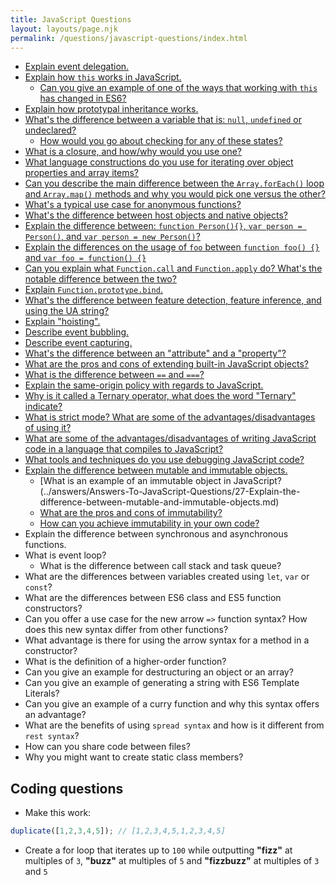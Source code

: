 ```yaml
---
title: JavaScript Questions
layout: layouts/page.njk
permalink: /questions/javascript-questions/index.html
---
```


* [Explain event delegation.](../answers/Answers-To-JavaScript-Questions/1-Explain-event-delegation.md)
* [Explain how `this` works in JavaScript.](../answers/Answers-To-JavaScript-Questions/2-Explain-how-this-works-in-JavaScript.md)
  * [Can you give an example of one of the ways that working with `this` has changed in ES6?](../answers/Answers-To-JavaScript-Questions/2-Explain-how-this-works-in-JavaScript.md)
* [Explain how prototypal inheritance works.](../answers/Answers-To-JavaScript-Questions/3-Explain-how-prototypal-inheritance-works.md)
* [What's the difference between a variable that is: `null`, `undefined` or undeclared?](../answers/Answers-To-JavaScript-Questions/5-Whats-the-difference-between-a-variable-that-is-null-undefined-or-undeclared.md)
  * [How would you go about checking for any of these states?](../answers/Answers-To-JavaScript-Questions/5-Whats-the-difference-between-a-variable-that-is-null-undefined-or-undeclared.md)
* [What is a closure, and how/why would you use one?](../answers/Answers-To-JavaScript-Questions/6-What-is-a-closure-and-howwhy-would-you-use-one.md)
* [What language constructions do you use for iterating over object properties and array items?](../answers/Answers-To-JavaScript-Questions/7-What-language-constructions-do-you-use-for-iterating-over-object-properties-and-array-items.md)
* [Can you describe the main difference between the `Array.forEach()` loop and `Array.map()` methods and why you would pick one versus the other?](../answers/Answers-To-JavaScript-Questions/8-Can-you-describe-the-main-difference-between-the-ArrayforEach-loop-and-Arraymap-methods-and-why-you-would-pick-one-versus-the-other.md)
* [What's a typical use case for anonymous functions?](../answers/Answers-To-JavaScript-Questions/9-Whats-a-typical-use-case-for-anonymous-functions.md)
* [What's the difference between host objects and native objects?](../answers/Answers-To-JavaScript-Questions/10-Whats-the-difference-between-host-objects-and-native-objects.md)
* [Explain the difference between: `function Person(){}`, `var person = Person()`, and `var person = new Person()`?](../answers/Answers-To-JavaScript-Questions/11-Explain-the-difference-between-function-Person-var-person-Person-and-var-person-new-Person.md)
* [Explain the differences on the usage of `foo` between `function foo() {}` and `var foo = function() {}`](../answers/Answers-To-JavaScript-Questions/12-Explain-the-differences-on-the-usage-of-foo-between-function-foo-and-var-foo-function.md)
* [Can you explain what `Function.call` and `Function.apply` do? What's the notable difference between the two?](../answers/Answers-To-JavaScript-Questions/13-Can-you-explain-what-Functioncall-and-Functionapply-do-Whats-the-notable-difference-between-the-two.md)
* [Explain `Function.prototype.bind`.](../answers/Answers-To-JavaScript-Questions/14-Explain-Function-prototype-bind.md)
* [What's the difference between feature detection, feature inference, and using the UA string?](../answers/Answers-To-JavaScript-Questions/15-Whats-the-difference-between-feature-detection-feature-inference-and-using-the-UA-string.md)
* [Explain "hoisting".](../answers/Answers-To-JavaScript-Questions/16-Explain-hoisting.md)
* [Describe event bubbling.](../answers/Answers-To-JavaScript-Questions/17-Event-bubbling.md)
* [Describe event capturing.](../answers/Answers-To-JavaScript-Questions/18-Event-capturing.md)
* [What's the difference between an "attribute" and a "property"?](../answers/Answers-To-JavaScript-Questions/19-Whats-the-difference-between-an-attribute-and-a-property.md)
* [What are the pros and cons of extending built-in JavaScript objects?](../answers/Answers-To-JavaScript-Questions/20-What-are-the-pros-and-cons-of-extending-built-in-JavaScript-objects.md)
* [What is the difference between `==` and `===`?](../answers/Answers-To-JavaScript-Questions/21-What-is-the-difference-between-abstract-equality-comparison-and-strict-equality-comparison.md)
* [Explain the same-origin policy with regards to JavaScript.](../answers/Answers-To-JavaScript-Questions/22-Explain-the-same-origin-policy-with-regards-to-JavaScript.md)
* [Why is it called a Ternary operator, what does the word "Ternary" indicate?](../answers/Answers-To-JavaScript-Questions/23-Why-is-it-called-a-Ternary-operator-what-does-the-word-Ternary-indicate.md)
* [What is strict mode? What are some of the advantages/disadvantages of using it?](../answers/Answers-To-JavaScript-Questions/24-What-is-strict-mode-What-are-some-of-the-advantagesdisadvantages-of-using-it.md)
* [What are some of the advantages/disadvantages of writing JavaScript code in a language that compiles to JavaScript?](../answers/Answers-To-JavaScript-Questions/25-What-are-some-of-the-advantagesdisadvantages-of-writing-JavaScript-code-in-a-language-that-compiles-to-JavaScript.md)
* [What tools and techniques do you use debugging JavaScript code?](../answers/Answers-To-JavaScript-Questions/26-What-tools-and-techniques-do-you-use-debugging-JavaScript-code.md)
* [Explain the difference between mutable and immutable objects.](../answers/Answers-To-JavaScript-Questions/27-Explain-the-difference-between-mutable-and-immutable-objects.md)
  * [What is an example of an immutable object in JavaScript?(../answers/Answers-To-JavaScript-Questions/27-Explain-the-difference-between-mutable-and-immutable-objects.md)
  * [What are the pros and cons of immutability?](../answers/Answers-To-JavaScript-Questions/27-Explain-the-difference-between-mutable-and-immutable-objects.md)
  * [How can you achieve immutability in your own code?](../answers/Answers-To-JavaScript-Questions/27-Explain-the-difference-between-mutable-and-immutable-objects.md)
* Explain the difference between synchronous and asynchronous functions.
* What is event loop?
  * What is the difference between call stack and task queue?
* What are the differences between variables created using `let`, `var` or `const`?
* What are the differences between ES6 class and ES5 function constructors?
* Can you offer a use case for the new arrow `=>` function syntax? How does this new syntax differ from other functions?
* What advantage is there for using the arrow syntax for a method in a constructor?
* What is the definition of a higher-order function?
* Can you give an example for destructuring an object or an array?
* Can you give an example of generating a string with ES6 Template Literals?
* Can you give an example of a curry function and why this syntax offers an advantage?
* What are the benefits of using `spread syntax` and how is it different from `rest syntax`?
* How can you share code between files?
* Why you might want to create static class members?

## Coding questions
* Make this work:
```javascript
duplicate([1,2,3,4,5]); // [1,2,3,4,5,1,2,3,4,5]
```
* Create a for loop that iterates up to `100` while outputting **"fizz"** at multiples of `3`, **"buzz"** at multiples of `5` and **"fizzbuzz"** at multiples of `3` and `5`
